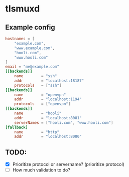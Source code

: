 # tlsmuxd

## Example config
```toml
hostnames = [
	"example.com",
	"www.example.com",
	"hooli.com",
	"www.hooli.com"
]
email = "me@example.com"
[[backends]]
	name        = "ssh"
	addr        = "localhost:18187"
	protocols   = ["ssh"]
[[backends]]
	name        = "openvpn"
	addr        = "localhost:1194"
	protocols   = ["openvpn"]
[[backends]]
	name        = "hooli"
	addr        = "localhost:8081"
	serverNames = ["hooli.com", "www.hooli.com"]
[fallback]
	name        = "http"
	addr        = "localhost:8080"
```

TODO:
-----
- [x] Prioritize protocol or servername? (prioritize protocol)
- [ ] How much validation to do?
